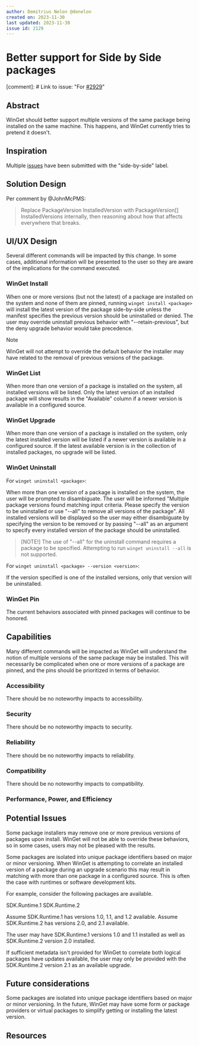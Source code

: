 ```yaml
---
author: Demitrius Nelon @denelon
created on: 2023-11-30
last updated: 2023-11-30
issue id: 2129
---
```


# Better support for Side by Side packages

[comment]: # Link to issue: "For [#2929](https://github.com/microsoft/winget-cli/issues/2129)"

## Abstract

WinGet should better support multiple versions of the same package being installed on the same machine. This happens, and WinGet currently tries to pretend it doesn't.

## Inspiration

Multiple [issues](https://github.com/microsoft/winget-cli/issues?q=is%3Aissue+is%3Aopen+label%3Aside-by-side) have been submitted with the "side-by-side" label.

## Solution Design

Per comment by @JohnMcPMS:
> Replace PackageVersion InstalledVersion with PackageVersion[] InstalledVersions internally, then reasoning about how that affects everywhere that breaks.

## UI/UX Design

Several different commands will be impacted by this change. In some cases, additional information will be presented to the user so they are aware of the implications for the command executed.

### WinGet Install

When one or more versions (but not the latest) of a package are installed on the system and none of them are pinned, running `winget install <package>` will install the latest version of the package side-by-side unless the manifest specifies the previous version should be uninstalled or denied. The user may override uninstall previous behavior with "--retain-previous", but the deny upgrade behavior would take precedence.
> [!NOTE]  
> WinGet will not attempt to override the default behavior the installer may have related to the removal of previous versions of the package.

### WinGet List

When more than one version of a package is installed on the system, all installed versions will be listed. Only the latest version of an installed package will show results in the "Available" column if a newer version is available in a configured source.

### WinGet Upgrade

When more than one version of a package is installed on the system, only the latest installed version will be listed if a newer version is available in a configured source. If the latest available version is in the collection of installed packages, no upgrade will be listed.

### WinGet Uninstall

For `winget uninstall <package>`:

When more than one version of a package is installed on the system, the user will be prompted to disambiguate. The user will be informed "Multiple package versions found matching input criteria. Please specify the version to be uninstalled or use "--all" to remove all versions of the package". All installed versions will be displayed so the user may either disambiguate by specifying the version to be removed or by passing "--all" as an argument to specify every installed version of the package should be uninstalled.

> [NOTE!]
> The use of "--all" for the uninstall command requires a package to be specified. Attempting to run `winget uninstall --all` is not supported.

For `winget uninstall <package> --version <version>`:

If the version specified is one of the installed versions, only that version will be uninstalled. 

### WinGet Pin

The current behaviors associated with pinned packages will continue to be honored.

## Capabilities

Many different commands will be impacted as WinGet will understand the notion of multiple versions of the same package may be installed. This will necessarily be complicated when one or more versions of a package are pinned, and the pins should be prioritized in terms of behavior.

### Accessibility

There should be no noteworthy impacts to accessibility.

### Security

There should be no noteworthy impacts to security.

### Reliability

There should be no noteworthy impacts to reliability.

### Compatibility

There should be no noteworthy impacts to compatibility.

### Performance, Power, and Efficiency

## Potential Issues

Some package installers may remove one or more previous versions of packages upon install. WinGet will not be able to override these behaviors, so in some cases, users may not be pleased with the results.

Some packages are isolated into unique package identifiers based on major or minor versioning. When WinGet is attempting to correlate an installed version of a package during an upgrade scenario this may result in matching with more than one package in a configured source. This is often the case with runtimes or software development kits. 

For example, consider the following packages are available.

SDK.Runtime.1
SDK.Runtime.2

Assume SDK.Runtime.1 has versions 1.0, 1.1, and 1.2 available.
Assume SDK.Runtime.2 has versions 2.0, and 2.1 available.

The user may have SDK.Runtime.1 versions 1.0 and 1.1 installed as well as SDK.Runtime.2 version 2.0 installed. 

If sufficient metadata isn't provided for WinGet to correlate both logical packages have updates available, the user may only be provided with the SDK.Runtime.2 version 2.1 as an available upgrade.

## Future considerations

Some packages are isolated into unique package identifiers based on major or minor versioning. In the future, WinGet may have some form or package providers or virtual packages to simplify getting or installing the latest version. 

## Resources
